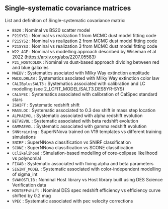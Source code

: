 ## Single-systematic covariance matrices

List and definition of Single-systematic covariance matrix:

- `BS20` : Nominal vs BS20 scatter model
- `P21SYS1` : Nominal vs realization 1 from MCMC dust model fitting code 
- `P21SYS2` : Nominal vs realization 2 from MCMC dust model fitting code 
- `P21SYS3` : Nominal vs realization 3 from MCMC dust model fitting code 
- `W22_AGE` : Nominal vs modelling approach described by Wiseman et al 2022 (https://arxiv.org/abs/2207.05583)
- `P21_HOSTCOLOR` : Nominal vs dust-based approach dividing between red and blue galaxies
- `MWEBV` : Systematics asociated with Milky Way extinction amplitude
- `MWCOLORLAW` : Systematics asociated with Milky Way extinction color law
- `CALIBplusSALT3` : Systematics associated with calibration and LC modelling (see 2_LCFIT_MODEL/SALT3.DES5YR-SYS)
- `CALSPEC` : Systematics associated with calibration of CalSpec standard stars 
- `ZSHIFT` : Systematic redshift shift
- `MASSLOC` : Systematic associated to 0.3 dex shift in mass step location
- `ALPHAEVOL` : Systematic associated with alpha redshift evolution
- `BETAEVOL` : Systematic associated with beta redshift evolution
- `GAMMAEVOL` : Systematic associated with gamma redshift evolution
- `SNNtraining` : SuperNNova trained on V19 templates vs different training simulations
- `SNIRF` : SuperNNova classification vs SNIRF classification 
- `SCONE` : SuperNNova classification vs SCONE classification 
- `CClikelihood` : Simulation-based modelling of core-collpase likelihood vs polynomial 
- `FIXAB` : Systematic associated with fixing alpha and beta parameters
- `SIGINT_MODEL` : Systematic associated with color-independent modelling of sigma_int
- `SVAHOSTLIB` : Nominal Host library vs Host library built using DES Science Verification data
- `HOSTEFFshift` : Nominal DES spec redshift efficiency vs efficiency curve shifted by 0.2 mag
- `VPEC` : Systematic associated with pec velocity corrections


